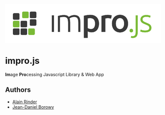 ![logo](https://github.com/alainrinder/impro.js/raw/master/media/logo/logo.h.svg "Logo")

# impro.js
**Im**age **Pro**cessing Javascript Library &amp; Web App

## Authors
* [Alain Rinder](https://github.com/alainrinder)
* [Jean-Daniel Borowy](https://github.com/jdborowy)
